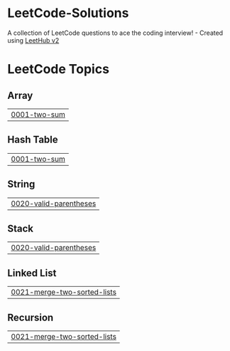 # LeetCode-Solutions
A collection of LeetCode questions to ace the coding interview! - Created using [LeetHub v2](https://github.com/arunbhardwaj/LeetHub-2.0)

<!---LeetCode Topics Start-->
# LeetCode Topics
## Array
|  |
| ------- |
| [0001-two-sum](https://github.com/Yarin-Shohat/LeetCode-Solutions/tree/master/0001-two-sum) |
## Hash Table
|  |
| ------- |
| [0001-two-sum](https://github.com/Yarin-Shohat/LeetCode-Solutions/tree/master/0001-two-sum) |
## String
|  |
| ------- |
| [0020-valid-parentheses](https://github.com/Yarin-Shohat/LeetCode-Solutions/tree/master/0020-valid-parentheses) |
## Stack
|  |
| ------- |
| [0020-valid-parentheses](https://github.com/Yarin-Shohat/LeetCode-Solutions/tree/master/0020-valid-parentheses) |
## Linked List
|  |
| ------- |
| [0021-merge-two-sorted-lists](https://github.com/Yarin-Shohat/LeetCode-Solutions/tree/master/0021-merge-two-sorted-lists) |
## Recursion
|  |
| ------- |
| [0021-merge-two-sorted-lists](https://github.com/Yarin-Shohat/LeetCode-Solutions/tree/master/0021-merge-two-sorted-lists) |
<!---LeetCode Topics End-->